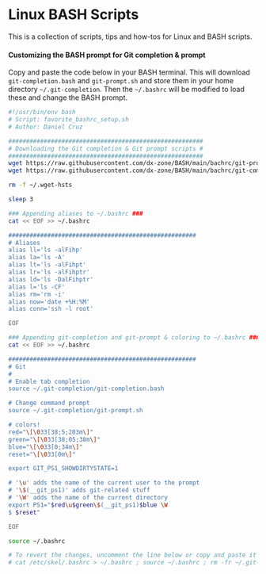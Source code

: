 # Linux BASH Scripts



This is a collection of scripts, tips and how-tos for Linux and BASH scripts.



#### Customizing the BASH prompt for Git completion & prompt

Copy and paste the code below in your BASH terminal. This will download `git-completion.bash` and `git-prompt.sh` and store them in your home directory `~/.git-completion`. Then the `~/.bashrc` will be modified to load these and change the BASH prompt.

```bash
#!/usr/bin/env bash
# Script: favorite_bashrc_setup.sh
# Author: Daniel Cruz

#######################################################
# Downloading the Git completion & Git prompt scripts #
#######################################################
wget https://raw.githubusercontent.com/dx-zone/BASH/main/bachrc/git-prompt.sh -P ~/.git-completion
wget https://raw.githubusercontent.com/dx-zone/BASH/main/bachrc/git-completion.bash -P ~/.git-completion

rm -f ~/.wget-hsts

sleep 3

### Appending aliases to ~/.bashrc ###
cat << EOF >> ~/.bashrc

#####################################################
# Aliases
alias ll='ls -alFihp'
alias la='ls -A'
alias lt='ls -alFihpt'
alias lr='ls -alFihptr'
alias ld='ls -DalFihptr'
alias l='ls -CF'
alias rm='rm -i'
alias now='date +%H:%M'
alias conn='ssh -l root'

EOF

### Appending git-completion and git-prompt & coloring to ~/.bashrc ###
cat << EOF >> ~/.bashrc

#####################################################
# Git
#
# Enable tab completion
source ~/.git-completion/git-completion.bash

# Change command prompt
source ~/.git-completion/git-prompt.sh

# colors!
red="\[\033[38;5;203m\]"
green="\[\033[38;05;38m\]"
blue="\[\033[0;34m\]"
reset="\[\033[0m\]"

export GIT_PS1_SHOWDIRTYSTATE=1

# '\u' adds the name of the current user to the prompt
# '\$(__git_ps1)' adds git-related stuff
# '\W' adds the name of the current directory
export PS1="$red\u$green\$(__git_ps1)$blue \W
$ $reset"

EOF

source ~/.bashrc

# To revert the changes, uncomment the line below or copy and paste it in your terminal without the # symbol
# cat /etc/skel/.bashrc > ~/.bashrc ; source ~/.bashrc ; rm -fr ~/.git-completion

```
